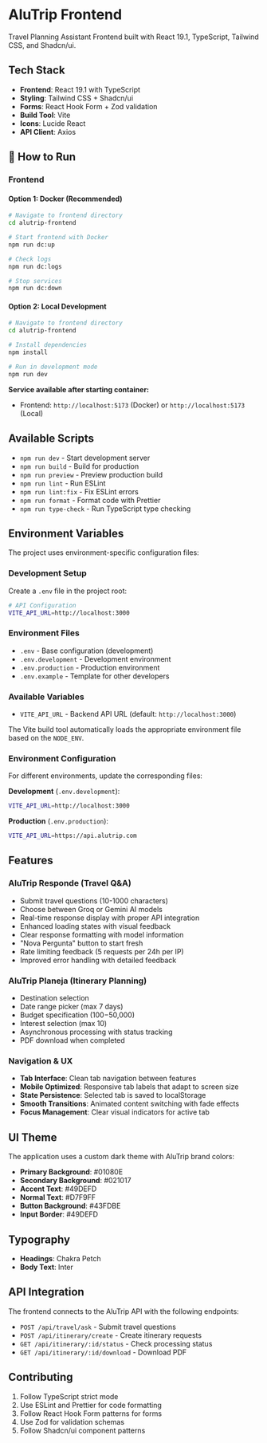 # AluTrip Frontend

Travel Planning Assistant Frontend built with React 19.1, TypeScript, Tailwind CSS, and Shadcn/ui.

## Tech Stack

- **Frontend**: React 19.1 with TypeScript
- **Styling**: Tailwind CSS + Shadcn/ui
- **Forms**: React Hook Form + Zod validation
- **Build Tool**: Vite
- **Icons**: Lucide React
- **API Client**: Axios

## 🚀 How to Run

### Frontend

#### Option 1: Docker (Recommended)

```bash
# Navigate to frontend directory
cd alutrip-frontend

# Start frontend with Docker
npm run dc:up

# Check logs
npm run dc:logs

# Stop services
npm run dc:down
```

#### Option 2: Local Development

```bash
# Navigate to frontend directory
cd alutrip-frontend

# Install dependencies
npm install

# Run in development mode
npm run dev
```

**Service available after starting container:**
- Frontend: `http://localhost:5173` (Docker) or `http://localhost:5173` (Local)

## Available Scripts

- `npm run dev` - Start development server
- `npm run build` - Build for production
- `npm run preview` - Preview production build
- `npm run lint` - Run ESLint
- `npm run lint:fix` - Fix ESLint errors
- `npm run format` - Format code with Prettier
- `npm run type-check` - Run TypeScript type checking

## Environment Variables

The project uses environment-specific configuration files:

### Development Setup

Create a `.env` file in the project root:

```bash
# API Configuration
VITE_API_URL=http://localhost:3000
```

### Environment Files

- `.env` - Base configuration (development)
- `.env.development` - Development environment
- `.env.production` - Production environment
- `.env.example` - Template for other developers

### Available Variables

- `VITE_API_URL` - Backend API URL (default: `http://localhost:3000`)

The Vite build tool automatically loads the appropriate environment file based on the `NODE_ENV`.

### Environment Configuration

For different environments, update the corresponding files:

**Development** (`.env.development`):
```bash
VITE_API_URL=http://localhost:3000
```

**Production** (`.env.production`):
```bash
VITE_API_URL=https://api.alutrip.com
```

## Features

### AluTrip Responde (Travel Q&A)
- Submit travel questions (10-1000 characters)
- Choose between Groq or Gemini AI models
- Real-time response display with proper API integration
- Enhanced loading states with visual feedback
- Clear response formatting with model information
- "Nova Pergunta" button to start fresh
- Rate limiting feedback (5 requests per 24h per IP)
- Improved error handling with detailed feedback

### AluTrip Planeja (Itinerary Planning)
- Destination selection
- Date range picker (max 7 days)
- Budget specification ($100-$50,000)
- Interest selection (max 10)
- Asynchronous processing with status tracking
- PDF download when completed

### Navigation & UX
- **Tab Interface**: Clean tab navigation between features
- **Mobile Optimized**: Responsive tab labels that adapt to screen size
- **State Persistence**: Selected tab is saved to localStorage
- **Smooth Transitions**: Animated content switching with fade effects
- **Focus Management**: Clear visual indicators for active tab

## UI Theme

The application uses a custom dark theme with AluTrip brand colors:

- **Primary Background**: #01080E
- **Secondary Background**: #021017
- **Accent Text**: #49DEFD
- **Normal Text**: #D7F9FF
- **Button Background**: #43FDBE
- **Input Border**: #49DEFD

## Typography

- **Headings**: Chakra Petch
- **Body Text**: Inter

## API Integration

The frontend connects to the AluTrip API with the following endpoints:

- `POST /api/travel/ask` - Submit travel questions
- `POST /api/itinerary/create` - Create itinerary requests
- `GET /api/itinerary/:id/status` - Check processing status
- `GET /api/itinerary/:id/download` - Download PDF

## Contributing

1. Follow TypeScript strict mode
2. Use ESLint and Prettier for code formatting
3. Follow React Hook Form patterns for forms
4. Use Zod for validation schemas
5. Follow Shadcn/ui component patterns
